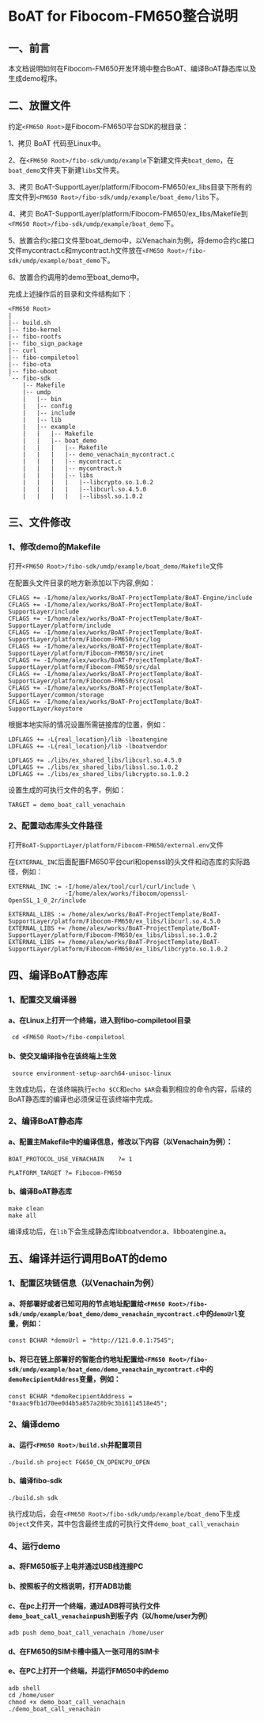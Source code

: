 # BoAT for Fibocom-FM650整合说明


## 一、前言

本文档说明如何在Fibocom-FM650开发环境中整合BoAT、编译BoAT静态库以及生成demo程序。


## 二、放置文件

约定`<FM650 Root>`是Fibocom-FM650平台SDK的根目录：

1、拷贝 BoAT 代码至Linux中。

2、在`<FM650 Root>/fibo-sdk/umdp/example`下新建文件夹`boat_demo`，在`boat_demo`文件夹下新建`libs`文件夹。

3、拷贝 BoAT-SupportLayer/platform/Fibocom-FM650/ex_libs目录下所有的库文件到`<FM650 Root>/fibo-sdk/umdp/example/boat_demo/libs`下。

4、拷贝 BoAT-SupportLayer/platform/Fibocom-FM650/ex_libs/Makefile到`<FM650 Root>/fibo-sdk/umdp/example/boat_demo`下。

5、放置合约c接口文件至boat_demo中，以Venachain为例，将demo合约c接口文件mycontract.c和mycontract.h文件放在`<FM650 Root>/fibo-sdk/umdp/example/boat_demo`下。

6、放置合约调用的demo至boat_demo中。


完成上述操作后的目录和文件结构如下：
```
<FM650 Root>
|
|-- build.sh
|-- fibo-kernel
|-- fibo-rootfs
|-- fibo_sign_package
|-- curl
|-- fibo-compiletool
|-- fibo-ota
|-- fibo-uboot
`-- fibo-sdk
    |-- Makefile
    |-- umdp
    |   |-- bin
    |   |-- config
    |   |-- include
    |   |-- lib
    |   |-- example
    |   |   |-- Makefile
    |   |   |-- boat_demo
    |   |   |   |-- Makefile
    |   |   |   |-- demo_venachain_mycontract.c
    |   |   |   |-- mycontract.c
    |   |   |   |-- mycontract.h
    |   |   |   |-- libs
    |   |   |   |   |--libcrypto.so.1.0.2
    |   |   |   |   |--libcurl.so.4.5.0
    |   |   |   |   |--libssl.so.1.0.2
```


## 三、文件修改


### 1、修改demo的Makefile

打开`<FM650 Root>/fibo-sdk/umdp/example/boat_demo/Makefile`文件

在配置头文件目录的地方新添加以下内容,例如：
```
CFLAGS += -I/home/alex/works/BoAT-ProjectTemplate/BoAT-Engine/include
CFLAGS += -I/home/alex/works/BoAT-ProjectTemplate/BoAT-SupportLayer/include
CFLAGS += -I/home/alex/works/BoAT-ProjectTemplate/BoAT-SupportLayer/platform/include
CFLAGS += -I/home/alex/works/BoAT-ProjectTemplate/BoAT-SupportLayer/platform/Fibocom-FM650/src/log
CFLAGS += -I/home/alex/works/BoAT-ProjectTemplate/BoAT-SupportLayer/platform/Fibocom-FM650/src/inet
CFLAGS += -I/home/alex/works/BoAT-ProjectTemplate/BoAT-SupportLayer/platform/Fibocom-FM650/src/dal
CFLAGS += -I/home/alex/works/BoAT-ProjectTemplate/BoAT-SupportLayer/platform/Fibocom-FM650/src/osal
CFLAGS += -I/home/alex/works/BoAT-ProjectTemplate/BoAT-SupportLayer/common/storage
CFLAGS += -I/home/alex/works/BoAT-ProjectTemplate/BoAT-SupportLayer/keystore
```

根据本地实际的情况设置所需链接库的位置，例如：
```
LDFLAGS += -L{real_location}/lib -lboatengine
LDFLAGS += -L{real_location}/lib -lboatvendor

LDFLAGS += ./libs/ex_shared_libs/libcurl.so.4.5.0
LDFLAGS += ./libs/ex_shared_libs/libssl.so.1.0.2
LDFLAGS += ./libs/ex_shared_libs/libcrypto.so.1.0.2
```

设置生成的可执行文件的名字，例如：
```
TARGET = demo_boat_call_venachain
```


### 2、配置动态库头文件路径

  打开`BoAT-SupportLayer/platform/Fibocom-FM650/external.env`文件
  
  在`EXTERNAL_INC`后面配置FM650平台curl和openssl的头文件和动态库的实际路径，例如：
```
EXTERNAL_INC := -I/home/alex/tool/curl/curl/include \
                -I/home/alex/works/fibocom/openssl-OpenSSL_1_0_2r/include

EXTERNAL_LIBS := /home/alex/works/BoAT-ProjectTemplate/BoAT-SupportLayer/platform/Fibocom-FM650/ex_libs/libcurl.so.4.5.0
EXTERNAL_LIBS += /home/alex/works/BoAT-ProjectTemplate/BoAT-SupportLayer/platform/Fibocom-FM650/ex_libs/libssl.so.1.0.2
EXTERNAL_LIBS += /home/alex/works/BoAT-ProjectTemplate/BoAT-SupportLayer/platform/Fibocom-FM650/ex_libs/libcrypto.so.1.0.2
```
  
## 四、编译BoAT静态库

### 1、配置交叉编译器
   
   #### a、在Linux上打开一个终端，进入到fibo-compiletool目录
   ```
    cd <FM650 Root>/fibo-compiletool
   ```

   #### b、使交叉编译指令在该终端上生效
   ```
    source environment-setup-aarch64-unisoc-linux
   ```
   生效成功后，在该终端执行`echo $CC`和`echo $AR`会看到相应的命令内容，后续的BoAT静态库的编译也必须保证在该终端中完成。

### 2、编译BoAT静态库

   #### a、配置主Makefile中的编译信息，修改以下内容（以Venachain为例）：
   ```
   BOAT_PROTOCOL_USE_VENACHAIN    ?= 1

   PLATFORM_TARGET ?= Fibocom-FM650
   ```
   
   #### b、编译BoAT静态库
   ```
   make clean
   make all
   ```
   
   编译成功后，在`lib`下会生成静态库libboatvendor.a、libboatengine.a。
   
## 五、编译并运行调用BoAT的demo

### 1、配置区块链信息（以Venachain为例）

  #### a、将部署好或者已知可用的节点地址配置给`<FM650 Root>/fibo-sdk/umdp/example/boat_demo/demo_venachain_mycontract.c`中的`demoUrl`变量，例如：
  ```
  const BCHAR *demoUrl = "http://121.0.0.1:7545";

  ```
  #### b、将已在链上部署好的智能合约地址配置给`<FM650 Root>/fibo-sdk/umdp/example/boat_demo/demo_venachain_mycontract.c`中的`demoRecipientAddress`变量，例如：
  ```
  const BCHAR *demoRecipientAddress = "0xaac9fb1d70ee0d4b5a857a28b9c3b16114518e45";
  ```


### 2、编译demo

  #### a、运行`<FM650 Root>/build.sh`并配置项目
  ```
  ./build.sh project FG650_CN_OPENCPU_OPEN
  ```

  #### b、编译fibo-sdk
  ```
  ./build.sh sdk
  ```
  执行成功后，会在`<FM650 Root>/fibo-sdk/umdp/example/boat_demo`下生成`Object`文件夹，其中包含最终生成的可执行文件`demo_boat_call_venachain`

### 4、运行demo

  #### a、将FM650板子上电并通过USB线连接PC

  #### b、按照板子的文档说明，打开ADB功能

  #### c、在pc上打开一个终端，通过ADB将可执行文件`demo_boat_call_venachain`push到板子内（以/home/user为例）
  ```
  adb push demo_boat_call_venachain /home/user
  ```

  #### d、在FM650的SIM卡槽中插入一张可用的SIM卡

  #### e、在PC上打开一个终端，并运行FM650中的demo
  ```
  adb shell
  cd /home/user
  chmod +x demo_boat_call_venachain
  ./demo_boat_call_venachain
  ```
